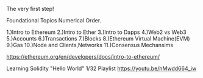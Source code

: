 The very first step!

Foundational Topics Numerical Order.

1.)Intro to Ethereum
2.)Intro to Ether
3.)Intro to Dapps 
4.)Web2 vs Web3
5.)Accounts
6.)Transactions
7.)Blocks
8.)Ethereum Virtual Machine(EVM)
9.)Gas
10.)Node and Clients,Networks
11.)Consensus Mechansims

https://ethereum.org/en/developers/docs/intro-to-ethereum/

Learning Solidity "Hello World" 1/32 Playlist
https://youtu.be/hMwdd664_iw

